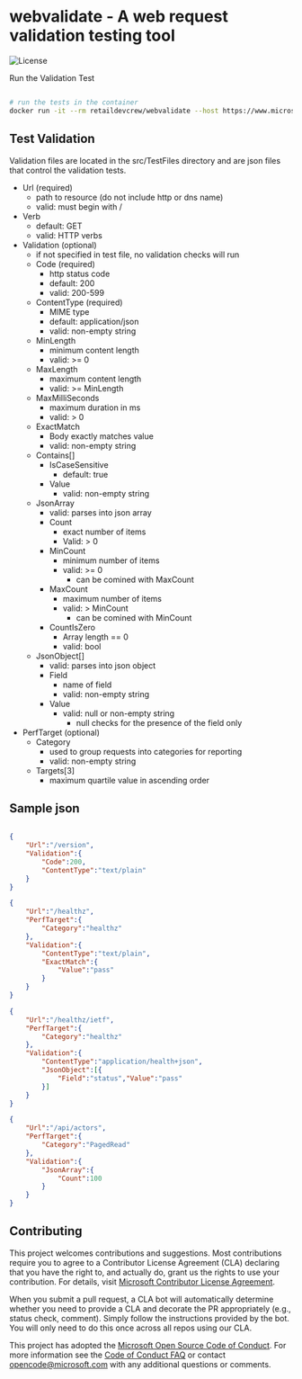 # webvalidate - A web request validation testing tool

![License](https://img.shields.io/badge/license-MIT-green.svg)

Run the Validation Test

```bash

# run the tests in the container
docker run -it --rm retaildevcrew/webvalidate --host https://www.microsoft.com --files msft.json

```

## Test Validation

Validation files are located in the src/TestFiles directory and are json files that control the validation tests.

- Url (required)
  - path to resource (do not include http or dns name)
  - valid: must begin with /
- Verb
  - default: GET
  - valid: HTTP verbs
- Validation (optional)
  - if not specified in test file, no validation checks will run
  - Code (required)
    - http status code
    - default: 200
    - valid: 200-599
  - ContentType (required)
    - MIME type
    - default: application/json
    - valid: non-empty string
  - MinLength
    - minimum content length
    - valid: >= 0
  - MaxLength
    - maximum content length
    - valid: >= MinLength
  - MaxMilliSeconds
    - maximum duration in ms
    - valid: > 0
  - ExactMatch
    - Body exactly matches value
    - valid: non-empty string
  - Contains[]
    - IsCaseSensitive
      - default: true
    - Value
      - valid: non-empty string
  - JsonArray
    - valid: parses into json array
    - Count
      - exact number of items
      - Valid: > 0
    - MinCount
      - minimum number of items
      - valid: >= 0
        - can be comined with MaxCount
    - MaxCount
      - maximum number of items
      - valid: > MinCount
        - can be comined with MinCount
    - CountIsZero
      - Array length == 0
      - valid: bool
  - JsonObject[]
    - valid: parses into json object
    - Field
      - name of field
      - valid: non-empty string
    - Value
      - valid: null or non-empty string
        - null checks for the presence of the field only
- PerfTarget (optional)
  - Category
    - used to group requests into categories for reporting
    - valid: non-empty string
  - Targets[3]
    - maximum quartile value in ascending order

## Sample json

```json

{
    "Url":"/version",
    "Validation":{
        "Code":200,
        "ContentType":"text/plain"
    }
}

{
    "Url":"/healthz",
    "PerfTarget":{
        "Category":"healthz"
    },
    "Validation":{
        "ContentType":"text/plain",
        "ExactMatch":{
            "Value":"pass"
        }
    }
}

{
    "Url":"/healthz/ietf",
    "PerfTarget":{
        "Category":"healthz"
    },
    "Validation":{
        "ContentType":"application/health+json",
        "JsonObject":[{
            "Field":"status","Value":"pass"
        }]
    }
}

{
    "Url":"/api/actors",
    "PerfTarget":{
        "Category":"PagedRead"
    },
    "Validation":{
        "JsonArray":{
            "Count":100
        }
    }
}

```

## Contributing

This project welcomes contributions and suggestions. Most contributions require you to agree to a
Contributor License Agreement (CLA) declaring that you have the right to, and actually do, grant us
the rights to use your contribution. For details, visit [Microsoft Contributor License Agreement](https://cla.opensource.microsoft.com).

When you submit a pull request, a CLA bot will automatically determine whether you need to provide
a CLA and decorate the PR appropriately (e.g., status check, comment). Simply follow the instructions
provided by the bot. You will only need to do this once across all repos using our CLA.

This project has adopted the [Microsoft Open Source Code of Conduct](https://opensource.microsoft.com/codeofconduct/).
For more information see the [Code of Conduct FAQ](https://opensource.microsoft.com/codeofconduct/faq/) or
contact [opencode@microsoft.com](mailto:opencode@microsoft.com) with any additional questions or comments.
